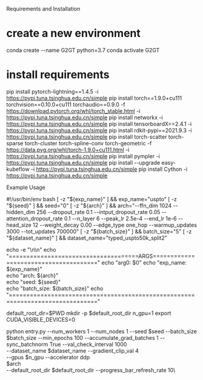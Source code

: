 Requirements and Installation

# create a new environment
conda create --name G2GT python=3.7
conda activate G2GT
# install requirements
pip install pytorch-lightning==1.4.5 -i https://pypi.tuna.tsinghua.edu.cn/simple
pip install torch==1.9.0+cu111 torchvision==0.10.0+cu111 torchaudio==0.9.0 -f https://download.pytorch.org/whl/torch_stable.html -i https://pypi.tuna.tsinghua.edu.cn/simple
pip install networkx -i https://pypi.tuna.tsinghua.edu.cn/simple
pip install tensorboardX==2.4.1 -i https://pypi.tuna.tsinghua.edu.cn/simple
pip install rdkit-pypi==2021.9.3 -i https://pypi.tuna.tsinghua.edu.cn/simple
pip install torch-scatter torch-sparse torch-cluster torch-spline-conv torch-geometric -f https://data.pyg.org/whl/torch-1.9.0+cu111.html -i https://pypi.tuna.tsinghua.edu.cn/simple
pip install pympler -i https://pypi.tuna.tsinghua.edu.cn/simple
pip install --upgrade easy-kubeflow -i https://pypi.tuna.tsinghua.edu.cn/simple
pip install Cython  -i https://pypi.tuna.tsinghua.edu.cn/simple


Example Usage

#!/usr/bin/env bash
[ -z "${exp_name}" ] && exp_name="uspto"
[ -z "${seed}" ] && seed="0"
[ -z "${arch}" ] && arch="--ffn_dim 1024 --hidden_dim 256 --dropout_rate 0.1 --intput_dropout_rate 0.05 --attention_dropout_rate 0.1 --n_layer 6 --peak_lr 2.5e-4 --end_lr 1e-6 --head_size 12 --weight_decay 0.00 --edge_type one_hop --warmup_updates 3000 --tot_updates 700000"
[ -z "${batch_size}" ] && batch_size="5"
[ -z "${dataset_name}" ] && dataset_name="typed_uspto50k_split2"

echo -e "\n\n"
echo "=====================================ARGS======================================"
echo "arg0: $0"
echo "exp_name: ${exp_name}"      
echo "arch: ${arch}"             
echo "seed: ${seed}"             
echo "batch_size: ${batch_size}" 
echo "==============================================================================="

default_root_dir=$PWD
mkdir -p $default_root_dir
n_gpu=1
export CUDA_VISIBLE_DEVICES=0

python entry.py --num_workers 1 --num_nodes 1 --seed $seed --batch_size $batch_size  --min_epochs 100 --accumulate_grad_batches 1  --sync_batchnorm True  --val_check_interval 1000 \
      --dataset_name $dataset_name --gradient_clip_val 4 \
      --gpus $n_gpu  --accelerator ddp \
      $arch \
      --default_root_dir $default_root_dir --progress_bar_refresh_rate 10\ 


      